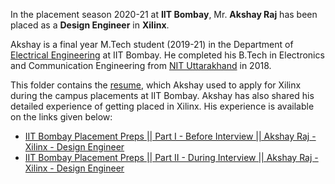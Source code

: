 In the placement season 2020-21 at **IIT Bombay**, Mr. **Akshay Raj** has been placed as a **Design Engineer** in **Xilinx**. 

Akshay is a final year M.Tech student (2019-21) in the Department of [Electrical Engineering](https://www.ee.iitb.ac.in/web) at IIT Bombay. He completed his B.Tech in Electronics and Communication Engineering from [NIT Uttarakhand](http://nituk.ac.in/) in 2018.

This folder contains the [resume](Akshay_Raj_MTech_Elec_Xilinx.pdf), which Akshay used to apply for Xilinx during the campus placements at IIT Bombay. Akshay has also shared his detailed experience of getting placed in Xilinx. His experience is available on the links given below:

* [IIT Bombay Placement Preps || Part I - Before Interview || Akshay Raj - Xilinx - Design Engineer](https://youtu.be/ETTgXLHt6Bk)
* [IIT Bombay Placement Preps || Part II - During Interview || Akshay Raj - Xilinx - Design Engineer](https://youtu.be/BjvlVzv3aSw)


